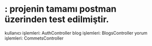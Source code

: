 # : projenin tamamı postman üzerinden test edilmiştir.
kullanıcı işlemleri:  AuthController
blog işlemleri:       BlogsController
yorum işlemleri:      CommetsController
